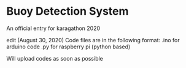 # Buoy Detection System
 An official entry for karagathon 2020

edit (August 30, 2020)
Code files are in the following format:
.ino for arduino code
.py for raspberry pi (python based)

Will upload codes as soon as possible
